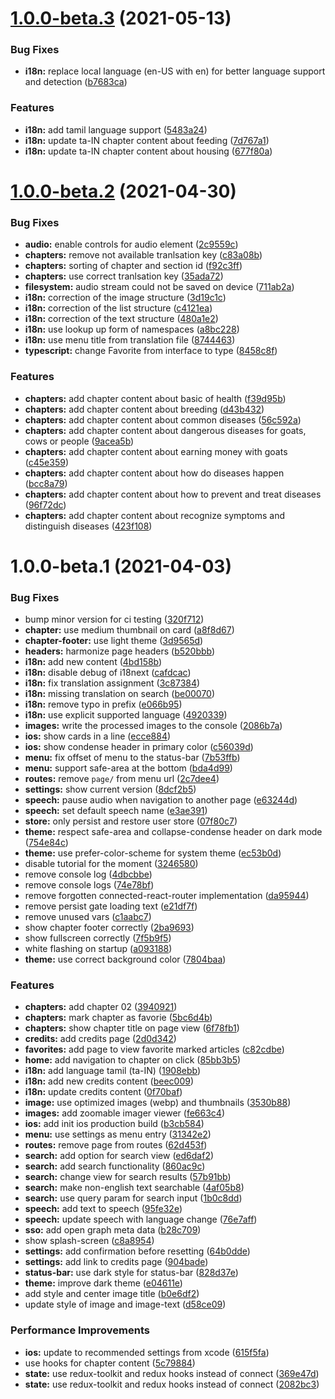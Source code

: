 # [1.0.0-beta.3](https://github.com/SimonGolms/goat-health-app/compare/v1.0.0-beta.2...v1.0.0-beta.3) (2021-05-13)


### Bug Fixes

* **i18n:** replace local language (en-US with en) for better language support and detection ([b7683ca](https://github.com/SimonGolms/goat-health-app/commit/b7683caaef0b8330a0e8fea64a11c74a7e64e18d))


### Features

* **i18n:** add tamil language support ([5483a24](https://github.com/SimonGolms/goat-health-app/commit/5483a24f835576880b6f278be0cbe08359fa71e3))
* **i18n:** update ta-IN chapter content about feeding ([7d767a1](https://github.com/SimonGolms/goat-health-app/commit/7d767a18734948258b14616bb335fb269637bd2e))
* **i18n:** update ta-IN chapter content about housing ([677f80a](https://github.com/SimonGolms/goat-health-app/commit/677f80a55e6215f7ecaeed32a93e322bc1148abd))

# [1.0.0-beta.2](https://github.com/SimonGolms/goat-health-app/compare/v1.0.0-beta.1...v1.0.0-beta.2) (2021-04-30)


### Bug Fixes

* **audio:** enable controls for audio element ([2c9559c](https://github.com/SimonGolms/goat-health-app/commit/2c9559c3cdd8f7318baf8e1a79b2d129fc87e6a3))
* **chapters:** remove not available tranlsation key ([c83a08b](https://github.com/SimonGolms/goat-health-app/commit/c83a08b61eb8f53bb788ed44f8e0b11c32337056))
* **chapters:** sorting of chapter and section id ([f92c3ff](https://github.com/SimonGolms/goat-health-app/commit/f92c3ffc848f28a5a3617731715431283a4f2cf6))
* **chapters:** use correct tranlsation key ([35ada72](https://github.com/SimonGolms/goat-health-app/commit/35ada729878dfea6fa34385c4c19689518b51eaf))
* **filesystem:** audio stream could not be saved on device ([711ab2a](https://github.com/SimonGolms/goat-health-app/commit/711ab2adf463ad78601bac0097d2574dd607e8b9))
* **i18n:** correction of the image structure ([3d19c1c](https://github.com/SimonGolms/goat-health-app/commit/3d19c1cbbbab7a895f6c8d635e0845f91580c38b))
* **i18n:** correction of the list structure ([c4121ea](https://github.com/SimonGolms/goat-health-app/commit/c4121ead5bd3bbca486662d6878e3c94c86370e0))
* **i18n:** correction of the text structure ([480a1e2](https://github.com/SimonGolms/goat-health-app/commit/480a1e2fb8bfc24ae8fa8c4a3a21b8a29418b091))
* **i18n:** use lookup up form of namespaces ([a8bc228](https://github.com/SimonGolms/goat-health-app/commit/a8bc22838c7c10f95c92bbf9e43e964b2fcad20b))
* **i18n:** use menu title from translation file ([8744463](https://github.com/SimonGolms/goat-health-app/commit/874446301e6b7445047589e99523c220768ad93b))
* **typescript:** change Favorite from interface to type ([8458c8f](https://github.com/SimonGolms/goat-health-app/commit/8458c8fa0dfcbacc49b0348471409291e37a54d6))


### Features

* **chapters:** add chapter content about basic of health ([f39d95b](https://github.com/SimonGolms/goat-health-app/commit/f39d95b6dd27473495779b8d02db9a3876ce1b88))
* **chapters:** add chapter content about breeding ([d43b432](https://github.com/SimonGolms/goat-health-app/commit/d43b43257b2ad1ecaaefda0561eb7969636156ad))
* **chapters:** add chapter content about common diseases ([56c592a](https://github.com/SimonGolms/goat-health-app/commit/56c592a5d524ebbef89c6007066afe543b638708))
* **chapters:** add chapter content about dangerous diseases  for goats, cows or people ([9acea5b](https://github.com/SimonGolms/goat-health-app/commit/9acea5baff917717545c0665aabb149b43260457))
* **chapters:** add chapter content about earning money with goats ([c45e359](https://github.com/SimonGolms/goat-health-app/commit/c45e35938ff62bc297af0448369ddf601f94a94b))
* **chapters:** add chapter content about how do diseases happen ([bcc8a79](https://github.com/SimonGolms/goat-health-app/commit/bcc8a79b588fd2696eccb31161c25a38995b85c7))
* **chapters:** add chapter content about how to prevent and treat diseases ([96f72dc](https://github.com/SimonGolms/goat-health-app/commit/96f72dc813705edd526119c6bfab960a51506527))
* **chapters:** add chapter content about recognize symptoms and distinguish diseases ([423f108](https://github.com/SimonGolms/goat-health-app/commit/423f108fa7abbb515f00285efa1998d1a598287b))

# 1.0.0-beta.1 (2021-04-03)


### Bug Fixes

* bump minor version for ci testing ([320f712](https://github.com/SimonGolms/goat-health-app/commit/320f71228a377b4bb0c8119d1323cb39f23c3993))
* **chapter:** use medium thumbnail on card ([a8f8d67](https://github.com/SimonGolms/goat-health-app/commit/a8f8d67eb0ac8c726c0c8647937a747f59f8ab60))
* **chapter-footer:** use light theme ([3d9565d](https://github.com/SimonGolms/goat-health-app/commit/3d9565d33446b80be6879f1333d25aba2299b6d2))
* **headers:** harmonize page headers ([b520bbb](https://github.com/SimonGolms/goat-health-app/commit/b520bbb34d3b73f739933815fe4ec9e6491dacd4))
* **i18n:** add new content ([4bd158b](https://github.com/SimonGolms/goat-health-app/commit/4bd158bd94d300c8646ad8b3e5bb885b2fddb913))
* **i18n:** disable debug of i18next ([cafdcac](https://github.com/SimonGolms/goat-health-app/commit/cafdcac47eb60a966f1bd9f3d2174a589a50ad7d))
* **i18n:** fix translation assignment ([3c87384](https://github.com/SimonGolms/goat-health-app/commit/3c873842ead992484b48b631038f7faedbb18598))
* **i18n:** missing translation on search ([be00070](https://github.com/SimonGolms/goat-health-app/commit/be000705d4c3b7cd0436bde15d79998fddb986c2))
* **i18n:** remove typo in prefix ([e066b95](https://github.com/SimonGolms/goat-health-app/commit/e066b95e2d80ba0c121b96ab7d05751166cf454a))
* **i18n:** use explicit supported language ([4920339](https://github.com/SimonGolms/goat-health-app/commit/492033922ed0d4ae9609eb99399aca022165fe47))
* **images:** write the processed images to the console ([2086b7a](https://github.com/SimonGolms/goat-health-app/commit/2086b7a93e1935c9ff37d837ae4662e098a9dfb4))
* **ios:** show cards in a line ([ecce884](https://github.com/SimonGolms/goat-health-app/commit/ecce88415d13cefad72d63be4700c11f96720680))
* **ios:** show condense header in primary color ([c56039d](https://github.com/SimonGolms/goat-health-app/commit/c56039d28ee48463ceb5c26ed4c3018c39bdbe0a))
* **menu:** fix offset of menu to the status-bar ([7b53ffb](https://github.com/SimonGolms/goat-health-app/commit/7b53ffb887d7d1dfccdb4a2f9438e8f1b90db288))
* **menu:** support safe-area at the bottom ([bda4d99](https://github.com/SimonGolms/goat-health-app/commit/bda4d99f574a468de85c1693037fb4e13e9b81b1))
* **routes:** remove `page/` from menu url ([2c7dee4](https://github.com/SimonGolms/goat-health-app/commit/2c7dee43b8cc7d90b442c8b6fddb20884d8c144f))
* **settings:** show current version ([8dcf2b5](https://github.com/SimonGolms/goat-health-app/commit/8dcf2b52e020a6c3cd8b10065bf769551942ceb5))
* **speech:** pause audio when navigation to another page ([e63244d](https://github.com/SimonGolms/goat-health-app/commit/e63244d345bab975347fdb35e4cd097f9356d4de))
* **speech:** set default speech name ([e3ae391](https://github.com/SimonGolms/goat-health-app/commit/e3ae391589c4e3b40857b6c1e66e9e503ea815fc))
* **store:** only persist and restore user store ([07f80c7](https://github.com/SimonGolms/goat-health-app/commit/07f80c7a64365172ce500959f08bb1317e28307c))
* **theme:** respect safe-area and collapse-condense header on dark mode ([754e84c](https://github.com/SimonGolms/goat-health-app/commit/754e84ce3560fab3d94d9ab8de887d595eea67aa))
* **theme:** use prefer-color-scheme for system theme ([ec53b0d](https://github.com/SimonGolms/goat-health-app/commit/ec53b0def74656e4950d3117a84a682af2dd86c6))
* disable tutorial for the moment ([3246580](https://github.com/SimonGolms/goat-health-app/commit/3246580ef08f3dd6dcf2885cdc7be6470a1b7f9e))
* remove console log ([4dbcbbe](https://github.com/SimonGolms/goat-health-app/commit/4dbcbbe7bf323730ce90d23629560abaa5eaf61a))
* remove console logs ([74e78bf](https://github.com/SimonGolms/goat-health-app/commit/74e78bf789a10a9c289acb23421a7f193f82a1d4))
* remove forgotten connected-react-router implementation ([da95944](https://github.com/SimonGolms/goat-health-app/commit/da95944ebbb12927ac0e4f45430b1d6acabfce80))
* remove persist gate loading text ([e21df7f](https://github.com/SimonGolms/goat-health-app/commit/e21df7fc49dd6408d2210036c92890d8cc373dd8))
* remove unused vars ([c1aabc7](https://github.com/SimonGolms/goat-health-app/commit/c1aabc7bf6a2b4ff5e4590fa69df46a73c34c24a))
* show chapter footer correctly ([2ba9693](https://github.com/SimonGolms/goat-health-app/commit/2ba9693c55270c2b08563b50bcb9d502e784b276))
* show fullscreen correctly ([7f5b9f5](https://github.com/SimonGolms/goat-health-app/commit/7f5b9f58edbee140ebf4fba3e5f3b5f286783766))
* white flashing on startup ([a093188](https://github.com/SimonGolms/goat-health-app/commit/a0931885e7c96b0def67fa863028d1f84f4883da))
* **theme:** use correct background color ([7804baa](https://github.com/SimonGolms/goat-health-app/commit/7804baac7671b8cadfbab04157c4a2c1e18616cf))


### Features

* **chapters:** add chapter 02 ([3940921](https://github.com/SimonGolms/goat-health-app/commit/3940921967e98e5279e4749e451526e43b07c488))
* **chapters:** mark chapter as favorie ([5bc6d4b](https://github.com/SimonGolms/goat-health-app/commit/5bc6d4b64f1c3b855ce277f689b346ae80b55160))
* **chapters:** show chapter title on page view ([6f78fb1](https://github.com/SimonGolms/goat-health-app/commit/6f78fb11c22bd928ae09996a890676c95b2fc400))
* **credits:** add credits page ([2d0d342](https://github.com/SimonGolms/goat-health-app/commit/2d0d342253bb92d2fc3955d3c59c5a19ae9dc1b7))
* **favorites:** add page to view favorite marked articles ([c82cdbe](https://github.com/SimonGolms/goat-health-app/commit/c82cdbe80c9fe5572053eeb755acd5cf01bff6ac))
* **home:** add navigation to chapter on click ([85bb3b5](https://github.com/SimonGolms/goat-health-app/commit/85bb3b5097d0acea7b5f5712df81425badac51e9))
* **i18n:** add language tamil (ta-IN) ([1908ebb](https://github.com/SimonGolms/goat-health-app/commit/1908ebb25d427194c1ed8638eec762b264a14a77))
* **i18n:** add new credits content ([beec009](https://github.com/SimonGolms/goat-health-app/commit/beec00961726134bc0d2901b8202adf741c9a943))
* **i18n:** update credits content ([0f70baf](https://github.com/SimonGolms/goat-health-app/commit/0f70bafa786a1cadc74f4be44e092f4c2c5f16c6))
* **image:** use optimized images (webp) and thumbnails ([3530b88](https://github.com/SimonGolms/goat-health-app/commit/3530b88bd65c8f16a4789b9a7353214fa2988d98))
* **images:** add zoomable imager viewer ([fe663c4](https://github.com/SimonGolms/goat-health-app/commit/fe663c4392692b4f06e8cf7b9a613f080f11d703))
* **ios:** add init ios production build ([b3cb584](https://github.com/SimonGolms/goat-health-app/commit/b3cb584e979088e4f4c82e7bdc7e7a6e51b5fbd8))
* **menu:** use settings as menu entry ([31342e2](https://github.com/SimonGolms/goat-health-app/commit/31342e23fcdcb928742ce1cf5ac299c1aa297b00))
* **routes:** remove page from routes ([62d453f](https://github.com/SimonGolms/goat-health-app/commit/62d453f8f1b1b4fe0078ebcb6b30cea158565f67))
* **search:** add option for search view ([ed6daf2](https://github.com/SimonGolms/goat-health-app/commit/ed6daf2c53d6679c487c5171367cf1c26e16e33c))
* **search:** add search functionality ([860ac9c](https://github.com/SimonGolms/goat-health-app/commit/860ac9c7c0853a45031047d7ef7c4eef347879e9))
* **search:** change view for search results ([57b91bb](https://github.com/SimonGolms/goat-health-app/commit/57b91bb11ea5a1b9881650bbdcfe32b1f4bfc238))
* **search:** make non-english text searchable ([4af05b8](https://github.com/SimonGolms/goat-health-app/commit/4af05b8db7d5d21155fe1d43ddee89f974d701a0))
* **search:** use query param for search input ([1b0c8dd](https://github.com/SimonGolms/goat-health-app/commit/1b0c8dd7e63aaa1192244fcf3a624887a487b4b7))
* **speech:** add text to speech ([95fe32e](https://github.com/SimonGolms/goat-health-app/commit/95fe32e4baa92e9c4544cabda2b0d0a649967acd))
* **speech:** update speech with language change ([76e7aff](https://github.com/SimonGolms/goat-health-app/commit/76e7affb84b8a2fc3d39286db44c7f9ef38c979f))
* **sso:** add open graph meta data ([b28c709](https://github.com/SimonGolms/goat-health-app/commit/b28c709bcb6941b73372c6b85965e0a521e12e5d))
* show splash-screen ([c8a8954](https://github.com/SimonGolms/goat-health-app/commit/c8a8954a9be4833daf16f316f2468c2a023f36ff))
* **settings:** add confirmation before resetting ([64b0dde](https://github.com/SimonGolms/goat-health-app/commit/64b0ddecdddd583186f4a26c947ee153937e1785))
* **settings:** add link to credits page ([904bade](https://github.com/SimonGolms/goat-health-app/commit/904bade1de791f9b1bf99a5164008f2b6b0463d2))
* **status-bar:** use dark style for status-bar ([828d37e](https://github.com/SimonGolms/goat-health-app/commit/828d37e5c2729e52194484691c7f61eedd8ed2a1))
* **theme:** improve dark theme ([e04611e](https://github.com/SimonGolms/goat-health-app/commit/e04611e896530a1e2cc4b5745662506f2614842d))
* add style and center image title ([b0e6df2](https://github.com/SimonGolms/goat-health-app/commit/b0e6df2e3cdccd7f59ff151ac593436b8c29db51))
* update style of image and image-text ([d58ce09](https://github.com/SimonGolms/goat-health-app/commit/d58ce09104f4fa964c8a03919978891fd2690270))


### Performance Improvements

* **ios:** update to recommended settings from xcode ([615f5fa](https://github.com/SimonGolms/goat-health-app/commit/615f5faa6472e60c8775bc2457925c8a75baff40))
* use hooks for chapter content ([5c79884](https://github.com/SimonGolms/goat-health-app/commit/5c79884b640dedb56f3d761c6bf5d9222896ef39))
* **state:** use redux-toolkit and redux hooks instead of connect ([369e47d](https://github.com/SimonGolms/goat-health-app/commit/369e47d341fbdedaee619b43f2f509e3daca8a4b))
* **state:** use redux-toolkit and redux hooks instead of connect ([2082bc3](https://github.com/SimonGolms/goat-health-app/commit/2082bc3b6515ebe9affeeba8f1e8e649505c4b75))
